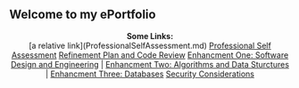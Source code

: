 ## Welcome to my ePortfolio
<p align="center">
  <b>Some Links:</b><br>
  [a relative link](ProfessionalSelfAssessment.md)
  <a href="diamondadam.github.io/ProfessionalSelfAssessment.md">Professional Self Assessment</a>
  <a href="#">Refinement Plan and Code Review</a>
  <a href="#">Enhancment One: Software Design and Engineering</a> |
  <a href="#">Enhancment Two: Algorithms and Data Sturctures</a> |
  <a href="#">Enhancment Three: Databases</a>
  <a href="#">Security Considerations</a>
  <br><br>
  <img "">
</p>



